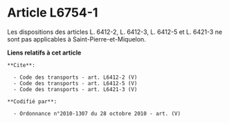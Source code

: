 # Article L6754-1

Les dispositions des articles L. 6412-2, L. 6412-3, 
L. 6412-5 et L. 6421-3 ne sont pas applicables à Saint-Pierre-et-Miquelon.

**Liens relatifs à cet article**

	**Cite**:

	  - Code des transports - art. L6412-2 (V)
	  - Code des transports - art. L6412-5 (V)
	  - Code des transports - art. L6421-3 (V)

	**Codifié par**:

	  - Ordonnance n°2010-1307 du 28 octobre 2010 - art. (V)
